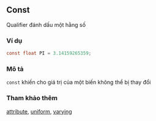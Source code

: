 ## Const
Qualifier đánh dấu một hằng số

### Ví dụ
```glsl
const float PI = 3.14159265359;
```

### Mô tả
```const``` khiến cho giá trị của một biến không thể bị thay đổi

### Tham khảo thêm
[attribute](/glossary/?lan=vi&search=attribute), [uniform](/glossary/?lan=vi&search=uniform), [varying](/glossary/?lan=vi&search=varying)
